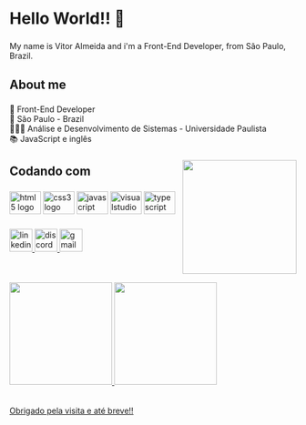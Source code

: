 <h1 align="left">Hello World!! 👋</h1>

###

<p align="left">My name is Vitor Almeida and i'm a Front-End Developer, from São Paulo, Brazil.</p>

###

<h2 align="left">About me</h2>

###

<p align="left">💼 Front-End Developer<br>🏡 São Paulo - Brazil<br>👨🏻‍🎓  Análise e Desenvolvimento de Sistemas - Universidade Paulista<br>📚 JavaScript e inglês</p>

###

<img align="right" height="200" src="https://media.giphy.com/media/qgQUggAC3Pfv687qPC/giphy.gif"  />

###

<h2 align="left">Codando com</h2>

###

<div align="left">
  <img src="https://cdn.jsdelivr.net/gh/devicons/devicon/icons/html5/html5-plain-wordmark.svg" height="40" width="55" alt="html5 logo"  />
  <img src="https://cdn.jsdelivr.net/gh/devicons/devicon/icons/css3/css3-plain-wordmark.svg" height="40" width="55" alt="css3 logo"  />
  <img src="https://cdn.jsdelivr.net/gh/devicons/devicon/icons/javascript/javascript-plain.svg" height="40" width="55" alt="javascript logo"  />
  <img src="https://cdn.jsdelivr.net/gh/devicons/devicon/icons/visualstudio/visualstudio-plain.svg" height="40" width="55" alt="visualstudio logo"  />
  <img src="https://cdn.jsdelivr.net/gh/devicons/devicon/icons/typescript/typescript-original.svg" height="40" width="55" alt="typescript logo"  />
</div>

###

<div align="left">
  <a href="https://www.linkedin.com/in/-vitoralmeida10/" target="_blank">
    <img src="https://img.shields.io/static/v1?message=LinkedIn&logo=linkedin&label=&color=0077B5&logoColor=white&labelColor=&style=for-the-badge" height="40" alt="linkedin logo"  />
  </a>
  <a href="discordapp.com/users/Joosaa#7222" target="_blank">
    <img src="https://img.shields.io/static/v1?message=Discord&logo=discord&label=&color=7289DA&logoColor=white&labelColor=&style=for-the-badge" height="40" alt="discord logo"  />
  </a>
  <a href="mailto:josevitors.almeida@gmail.com" target="_blank">
    <img src="https://img.shields.io/static/v1?message=Gmail&logo=gmail&label=&color=D14836&logoColor=white&labelColor=&style=for-the-badge" height="40" alt="gmail logo"  />
  </a>
</div>
<br>
<br>
<br>

<div>
  <a href="https://github.com/vitoralmeida10">
  <img height="180em" src="https://github-readme-stats.vercel.app/api?username=vitoralmeida10&show_icons=true&theme=radical&include_all_commits=true&count_private=true"/>
  <img height="180em" src="https://github-readme-stats.vercel.app/api/top-langs/?username=vitoralmeida10&layout=compact&langs_count=7&theme=radical"/>
</div>
<br>
<br>
Obrigado pela visita e até breve!!
